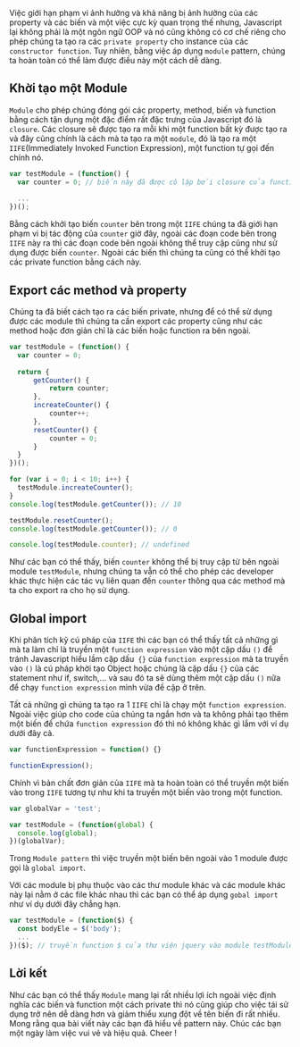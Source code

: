 Việc giới hạn phạm vi ảnh hưởng và khả năng bị ảnh hưởng của các property và các biến và một việc cực kỳ quan trọng thế nhưng, Javascript lại không phải là một ngôn ngữ OOP và nó cũng không có cơ chế riêng cho phép chúng ta tạo ra các `private property` cho instance của các `constructor function`. Tuy nhiên, bằng việc áp dụng `module` pattern, chúng ta hoàn toàn có thể làm được điều này một cách dễ dàng.
 
 ## Khời tạo một Module
 `Module` cho phép chúng đóng gói các property, method, biến và function bằng cách tận dụng một đặc điểm rất đặc trưng của Javascript đó là `closure`. Các closure sẽ được tạo ra mỗi khi một function bất kỳ được tạo ra và đây cũng chính là cách mà ta tạo ra một `module`, đó là tạo ra một `IIFE`(Immediately Invoked Function Expression), một function tự gọi đến chính nó.
 
 ```js
 var testModule = (function() {
   var counter = 0; // biến này đã được cô lập bởi closure của function này
   
   ...
 })();
 ```
 
Bằng cách khởi tạo biến `counter` bên trong một `IIFE` chúng ta đã giới hạn phạm vi bị tác động của `counter` giờ đây, ngoài các đoạn code bên trong `IIFE` này ra thì các đoạn code bên ngoài không thể truy cập cũng như sử dụng được biến `counter`. Ngoài các biến thì chúng ta cũng có thể khởi tạo các private function bằng cách này. 

## Export các method và property
Chúng ta đã biết cách tạo ra các biến private, nhưng để có thể sử dụng được các module thì chúng ta cần export các property cũng như các method hoặc đơn giản chỉ là các biến hoặc function ra bên ngoài.

 ```js
 var testModule = (function() {
   var counter = 0;
   
   return {
       getCounter() {
           return counter;
       },
       increateCounter() {
           counter++;
       },
       resetCounter() {
           counter = 0;
       }
   }
 })();
 
 for (var i = 0; i < 10; i++) {
   testModule.increateCounter();
 }
console.log(testModule.getCounter()); // 10

testModule.resetCounter();
console.log(testModule.getCounter()); // 0

console.log(testModule.counter); // undefined
 ```
 
 Như các bạn có thể thấy, biến `counter` không thể bị truy cập từ bên ngoài module `testModule`, nhưng chúng ta vẫn có thể cho phép các developer khác thực hiện các tác vụ liên quan đến `counter` thông qua các method mà ta cho export ra cho họ sử dụng.
 
 ## Global import
Khi phân tích kỹ cú pháp của `IIFE` thì các bạn có thể thấy tất cả những gì mà ta làm chỉ là truyền một `function expression` vào một cặp dấu `()` để tránh Javascript hiểu lầm cặp dấu` {}` của `function expression` mà ta truyền vào `()` là cú pháp khời tạo Object hoặc chúng là cặp dấu `{}` của các statement như if, switch,... và sau đó ta sẽ dùng thêm một cặp dấu `()` nữa để chạy `function expression` mình vừa đề cập ở trên.

Tất cả những gì chúng ta tạo ra 1 `IIFE` chỉ là chạy một `function expression`. Ngoài việc giúp cho code của chúng ta ngắn hơn và ta không phải tạo thêm một biến để chứa `function expression` đó thì nó không khác gì lắm với ví dụ dưới đây cả.

```js
var functionExpression = function() {}

functionExpression();
```

Chính vì bản chất đơn giản của `IIFE` mà ta hoàn toàn có thể truyền một biến vào trong `IIFE` tương tự như khi ta truyền một biến vào trong một function.

```js
var globalVar = 'test';

var testModule = (function(global) {
  console.log(global);
})(globalVar);
```

Trong `Module pattern` thì việc truyền một biến bên ngoài vào 1 module được gọi là `global import`.

Với các module bị phụ thuộc vào các thư module khác và các module khác này lại nằm ở các file khác nhau thì các bạn có thể áp dụng `gobal import` như ví dụ dưới đây chẳng hạn.

```js
var testModule = (function($) {
  const bodyEle = $('body');
  ...
})($); // truyền function $ của thư viện jquery vào module testModule
```

## Lời kết
Như các bạn có thể thấy `Module` mang lại rất nhiều lợi ích ngoài việc định nghĩa các biến và function một cách  private thì nó cũng giúp cho việc tái sử dụng trở nên dễ dàng hơn và giảm thiểu xung đột về tên biến đi rất nhiều. Mong rằng qua bài viết này các bạn đã hiểu về pattern này. Chúc các bạn một ngày làm việc vui vẻ và hiệu quả. Cheer !